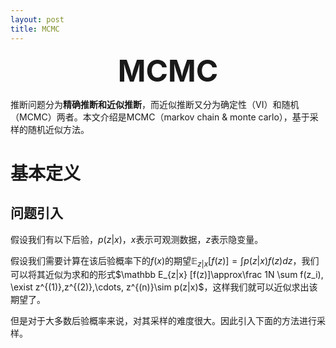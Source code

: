 ```yaml
---
layout: post
title: MCMC
---
```






<center>
    <font  size=10>
    	<b>
		MCMC
		</b>
    </font>
</center>

推断问题分为**精确推断和近似推断**，而近似推断又分为确定性（VI）和随机（MCMC）两者。本文介绍是MCMC（markov chain & monte carlo），基于采样的随机近似方法。

# 基本定义

## 问题引入

假设我们有以下后验，$p(z|x)$，$x$表示可观测数据，$z$表示隐变量。

假设我们需要计算在该后验概率下的$f(x)$的期望$\mathbb E_{z|x} [f(z)]=\int p(z|x) f(z) dz$，我们可以将其近似为求和的形式$\mathbb E_{z|x} [f(z)]\approx\frac 1N \sum f(z_i), \exist z^{(1)},z^{(2)},\cdots, z^{(n)}\sim p(z|x)$，这样我们就可以近似求出该期望了。

但是对于大多数后验概率来说，对其采样的难度很大。因此引入下面的方法进行采样。



